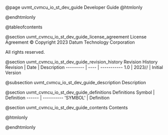 @page uvmt_cvmcu_io_st_dev_guide Developer Guide
@htmlonly
<div class="autonumbering">
@endhtmlonly


@tableofcontents


@section uvmt_cvmcu_io_st_dev_guide_license_agreement License Agreement
© Copyright 2023 Datum Technology Corporation

All rights reserved.


@section uvmt_cvmcu_io_st_dev_guide_revision_history Revision History
Revision  | Date | Description
--------- | ---- | -----------
1.0 | 2023// | Initial Version

@subsection uvmt_cvmcu_io_st_dev_guide_description Description


@section uvmt_cvmcu_io_st_dev_guide_definitions Definitions
Symbol | Definition
------ | ----------
 'SYMBOL' | Definition


@section uvmt_cvmcu_io_st_dev_guide_contents Contents


@htmlonly
</div>
@endhtmlonly